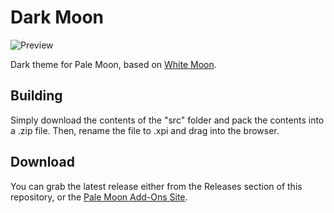 # Dark Moon
![Preview](http://i64.tinypic.com/121udmo.png)

Dark theme for Pale Moon, based on [White Moon](https://github.com/Lootyhoof/whitemoon).

## Building
Simply download the contents of the "src" folder  and pack the contents into a .zip file. Then, rename the file to .xpi and drag into the browser.

## Download
You can grab the latest release either from the Releases section of this repository, or the [Pale Moon Add-Ons Site](https://addons.palemoon.org/themes/complete/darkmoon/).
